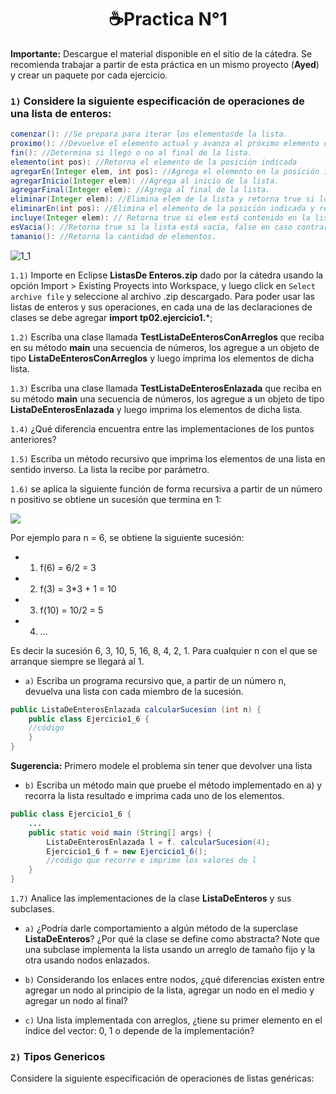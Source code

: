 <h1 align="center">☕Practica N°1 </h1>

**Importante:** Descargue el material disponible en el sitio de la cátedra. Se recomienda trabajar a partir de esta práctica en un mismo proyecto (**Ayed**) y crear un paquete por cada ejercicio.

### ```1)``` Considere la siguiente especificación de operaciones de una lista de enteros:

```Java
comenzar(): //Se prepara para iterar los elementosde la lista.
proximo(): //Devuelve el elemento actual y avanza al próximo elemento de la lista.
fin(): //Determina si llegó o no al final de la lista.
elemento(int pos): //Retorna el elemento de la posición indicada
agregarEn(Integer elem, int pos): //Agrega el elemento en la posición indicada y retorna true si pudo agregar y false; si no pudo agregar.
agregarInicio(Integer elem): //Agrega al inicio de la lista.
agregarFinal(Integer elem): //Agrega al final de la lista.
eliminar(Integer elem): //Elimina elem de la lista y retorna true si lo pudo hacer y false si no lo encuentra.
eliminarEn(int pos): //Elimina el elemento de la posición indicada y retorna true si lo pudo eliminar y false en caso contrario.
incluye(Integer elem): // Retorna true si elem está contenido en la lista, false en caso contrario.
esVacia(): //Retorna true si la lista está vacía, false en caso contrario.
tamanio(): //Retorna la cantidad de elementos.
```

![1_1](https://user-images.githubusercontent.com/55964635/160266144-0cf1750a-f372-441e-bf7b-fcbb4dd48ae9.png)


```1.1)``` Importe en Eclipse  **ListasDe Enteros.zip** dado por la cátedra usando la opción Import > Existing Proyects into Workspace, y luego click en ``Select archive file`` y seleccione al archivo .zip descargado. Para poder usar las listas de enteros y sus operaciones, en cada una de las declaraciones de clases se debe agregar **import tp02.ejercicio1.***;

```1.2)``` Escriba una clase llamada **TestListaDeEnterosConArreglos** que reciba en su método **main** una secuencia de números, los agregue a un objeto de tipo **ListaDeEnterosConArreglos** y luego imprima los elementos de dicha lista.

```1.3)``` Escriba una clase llamada **TestListaDeEnterosEnlazada** que reciba en su método **main** una secuencia de números, los agregue a un objeto de tipo **ListaDeEnterosEnlazada** y luego imprima los elementos de dicha lista.

```1.4)``` ¿Qué diferencia encuentra entre las implementaciones de los puntos anteriores?

```1.5)``` Escriba un método recursivo que imprima los elementos de una lista en sentido inverso. La lista la recibe por parámetro.

```1.6)``` se aplica la siguiente función de forma recursiva a partir de un número n positivo se obtiene un sucesión que termina en 1:  

![](/Documentos/img/2.png) 

Por ejemplo para n = 6, se obtiene la siguiente sucesión:

- 1) f(6) = 6/2 = 3
- 2) f(3) = 3*3 + 1 = 10
- 3) f(10) = 10/2 = 5
- 4) ... 

Es decir la sucesión 6, 3, 10, 5, 16, 8, 4, 2, 1. Para cualquier n con el que se arranque siempre se llegará al 1.

- ```a)```  Escriba un programa recursivo que, a partir de un número n, devuelva una lista con cada miembro de la sucesión.

```Java
public ListaDeEnterosEnlazada calcularSucesion (int n) {
    public class Ejercicio1_6 {
    //código
    }
}
```

**Sugerencia:** Primero modele el problema sin tener que devolver una lista

- ```b)``` Escriba un método main que pruebe el método implementado en a) y recorra la lista resultado e imprima cada uno de los elementos.

```Java
public class Ejercicio1_6 {
    ...
    public static void main (String[] args) {
        ListaDeEnterosEnlazada l = f. calcularSucesion(4);
        Ejercicio1_6 f = new Ejercicio1_6();
        //código que recorre e imprime los valores de l
    }
}
```

```1.7)``` Analice las implementaciones de la clase **ListaDeEnteros** y sus subclases.

- ```a)``` ¿Podría darle comportamiento a algún método de la superclase **ListaDeEnteros**? ¿Por qué la clase se define como abstracta? Note que una subclase implementa la lista usando un arreglo de tamaño fijo y la otra usando nodos enlazados.
- ```b)``` Considerando los enlaces entre nodos, ¿qué diferencias existen entre agregar un nodo al principio de la lista, agregar un nodo en el medio y agregar un nodo al final?

- ```c)``` Una lista implementada con arreglos, ¿tiene su primer elemento en el índice del vector: 0, 1 o depende de la implementación?

### ```2)``` **Tipos Genericos**

Considere la siguiente especificación de operaciones de listas genéricas:

